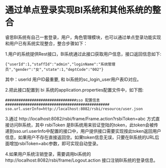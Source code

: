 # 通过单点登录实现BI系统和其他系统的整合

睿思BI系统有自己一套登录，用户，角色管理模块，也可以通过单点登录功能实现和用户已有系统实现整合，整合步骤如下：

1.用户的系统提供Rest接口，BI系统通过此接口获取用户信息，接口返回信息如下:

```
{"userId":1,"staffId":"admin","loginName":"系统管理员","gender":"女","state":1,"deptCode":"002"}
```

其中：userId 用户ID最重要, 和 bi系统的sc\_login\_user用户表ID对应。

2.把此接口配置到 bi 系统的application.properties配置文件中，如下图:

```
################################sso 配置信息 ###############################################
sso.url.userInfo=http://localhost:8082/rsbi/resource/user.json
```

3.通过 http://localhost:8082/rsbi/frame/Frame.action?rsbiToken=abc 方式直接访问BI系统，其中 rsbiToken 是BI系统用来验证登陆的token，此token会被传递到sso.url.userInfo中配置的接口中，用户提供接口需要实现按此token返回用户信息，如果用户不存在直接返回空。如果token信息无误，只要在BI系统的URL后面增加rsbiToken=abc参数，即可实现自动登录。

4.如果用户系统注销登录，需要调用bi系统的 http://localhost:8082/rsbi/frame/Logout.action 接口注销BI系统的登录信息。

